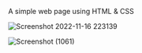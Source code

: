 A simple web page using HTML & CSS

![Screenshot 2022-11-16 223139](https://user-images.githubusercontent.com/85480387/202246440-5699775b-eb9f-4541-8613-32eb5ee85cb4.jpg)

![Screenshot (1061)](https://user-images.githubusercontent.com/85480387/202246537-2b1f503e-48df-4ef6-9fa7-76f810df5d34.png)
